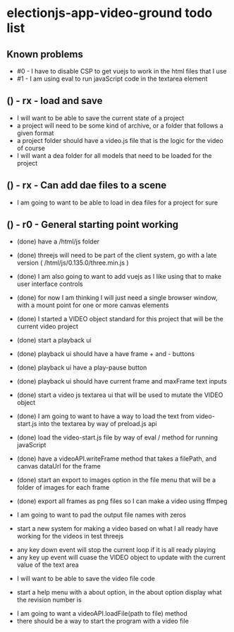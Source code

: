 # electionjs-app-video-ground todo list

## Known problems
* #0 - I have to disable CSP to get vuejs to work in the html files that I use
* #1 - I am using eval to run javaScript code in the textarea element

## () - rx - load and save
* I will want to be able to save the current state of a project
* a project will need to be some kind of archive, or a folder that follows a given format
* a project folder should have a video.js file that is the logic for the video of course
* I will want a dea folder for all models that need to be loaded for the project

## () - rx - Can add dae files to a scene
* I am going to want to be able to load in dea files for a project for sure

## () - r0 - General starting point working
* (done) have a \/html\/js folder
* (done) threejs will need to be part of the client system, go with a late version \( \/html\/js\/0.135.0\/three.min.js \)
* (done) I am also going to want to add vuejs as I like using that to make user interface controls
* (done) for now I am thinking I will just need a single browser window, with a mount point for one or more canvas elements
* (done) I started a VIDEO object standard for this project that will be the current video project
* (done) start a playback ui
* (done) playback ui should have a have frame + and - buttons
* (done) playback ui have a play-pause button
* (done) playback ui should have current frame and maxFrame text inputs
* (done) start a video js textarea ui that will be used to mutate the VIDEO object
* (done) I am going to want to have a way to load the text from video-start.js into the textarea by way of preload.js api
* (done) load the video-start.js file by way of eval / method for running javaScript
* (done) have a videoAPI.writeFrame method that takes a filePath, and canvas dataUrl for the frame
* (done) start an export to images option in the file menu that will be a folder of images for each frame
* (done) export all frames as png files so I can make a video using ffmpeg

* I am going to want to pad the output file names with zeros

<!-- Work out a standard for making a video -->
* start a new system for making a video based on what I all ready have working for the videos in test threejs
<!-- VIDEO object mutate ui -->
* any key down event will stop the current loop if it is all ready playing
* any key up event will cuase the VIDEO object to update with the current value of the text area
<!-- Save file option -->
* I will want to be able to save the video file code
<!-- help menu -->
* start a help menu with a about option, in the about option display what the revision number is
<!-- start up file -->
* I am going to want a videoAPI.loadFile(path to file) method
* there should be a way to start the program with a video file
